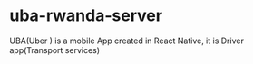 # uba-rwanda-server
UBA(Uber ) is a mobile App created in React Native, it is Driver app(Transport services)
